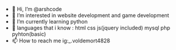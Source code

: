 - 👋 Hi, I’m @arshcode
- 👀 I’m interested in website development and game development
- 🌱 I’m currently learning python
- 💞️ languages that i know : html css js(jquery included) mysql php pyhton(basic)
- 📫 How to reach me ig:_.voldemort4828

<!---
arshcode/arshcode is a ✨ special ✨ repository because its `README.md` (this file) appears on your GitHub profile.
You can click the Preview link to take a look at your changes.
--->
